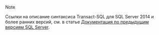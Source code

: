 > [!Note]
> Ссылки на описание синтаксиса Transact-SQL для SQL Server 2014 и более ранних версий, см. в статье [Документация по предыдущим версиям SQL Server](../sql-server/previous-versions-sql-server.md?view=sql-server-2016).